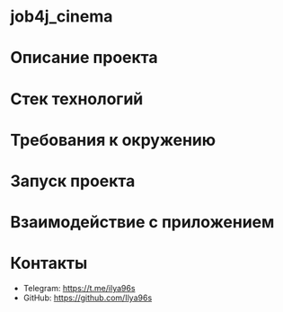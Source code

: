 # job4j_cinema
# Описание проекта
# Стек технологий
# Требования к окружению
# Запуск проекта
# Взаимодействие с приложением
# Контакты
- Telegram: https://t.me/ilya96s
- GitHub: https://github.com/Ilya96s
